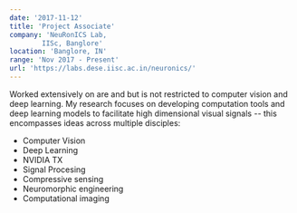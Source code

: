 ```yaml
---
date: '2017-11-12'
title: 'Project Associate'
company: 'NeuRonICS Lab,
        IISc, Banglore'
location: 'Banglore, IN'
range: 'Nov 2017 - Present'
url: 'https://labs.dese.iisc.ac.in/neuronics/'
---
```


Worked extensively on are and but is not restricted to computer vision and deep learning. My research focuses on developing computation tools and deep learning models to facilitate high dimensional visual signals -- this encompasses ideas across multiple disciples:
<br>

- Computer Vision
- Deep Learning
- NVIDIA TX
- Signal Procesing
- Compressive sensing
- Neuromorphic engineering
- Computational imaging